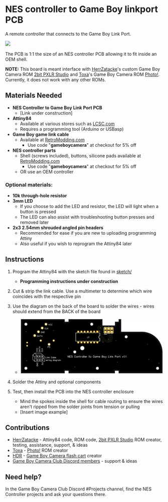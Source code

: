 # NES controller to Game Boy linkport PCB

A remote controller that connects to the Game Boy Link Port. 

![](assets/inuse.GIF)

The PCB is 1:1 the size of an NES controller PCB allowing it to fit inside an OEM shell. 

**NOTE:** This board is meant interface with [HerrZatacke](https://github.com/HerrZatacke)'s custom Game Boy Camera ROM [2bit PXLR Studio](https://github.com/HerrZatacke/2bit-pxlr-studio) and [Toxa](https://github.com/untoxa)'s Game Boy Camera ROM [Photo!](https://github.com/untoxa/gb-photo). Currently, it does not work with any other ROMs.

## Materials Needed
* **NES Controller to Game Boy Link Port PCB**
  - [Link under construction]
* **Attiny84**
  - Available at various stores such as [LCSC.com](https://lcsc.com/product-detail/Microcontroller-Units-MCUs-MPUs-SOCs_Microchip-Tech-ATTINY84A-PU_C145560.html)
  - Requires a programming tool (Arduino or USBasp)
* **Game Boy game link cable**
  - Available at [RetroModding.com](https://www.retromodding.com/collections/game-boy-pocket/products/gameboy-color-pocket-game-link-cable?ref=gameboycamera)
    - Use code "**gameboycamera**" at checkout for 5% off
* **NES controller parts**
  - Shell (screws included), buttons, silicone pads available at [RetroModding.com](https://www.retromodding.com/collections/nes?ref=gameboycamera)
    - Use code "**gameboycamera**" at checkout for 5% off
  - OR use an OEM controller

### Optional materials:
* **10k through-hole resistor**
* **3mm LED**
  - If you choose to add the LED and resistor, the LED will light when a button is pressed
  - The LED can also assist with troubleshooting button presses and removed later
* **2x3 2.54mm shrouded angled pin headers**
  - Recommended for ease if you are new to uploading programming Attiny
  - Also useful if you wish to reprogram the Attiny84 later

## Instructions

1. Program the Attiny84 with the sketch file found in [sketch/](sketch/)
   - **Programming instructions under construction**

2. Cut & strip the link cable. Use a multimeter to determine which wire coincides with the respective pin

3. Use the diagram on the back of the board to solder the wires - wires should extend from the BACK of the board
   - ![](assets/pcbback.png)

4. Solder the Attiny and optional components

5. Test, then install the PCB into the NES controller enclosure
   - Mind the spokes inside the shell for cable routing to ensure the wires aren't ripped from the solder joints from tension or pulling
   - [Insert image example]

## Contributions
* [HerrZatacke](https://github.com/HerrZatacke) - Attiny84 code, ROM code, [2bit PXLR Studio](https://github.com/HerrZatacke/2bit-pxlr-studio) ROM creator, testing, assistance, support, & ideas
* [Toxa](https://github.com/untoxa) - [Photo!](https://github.com/untoxa/gb-photo) ROM creator
* [HDR](https://github.com/HDR) - [Game Boy Camera flash cart](https://github.com/HDR/Gameboy-Camera-Flashcart) creator
* [Game Boy Camera Club Discord members](https://discord.gg/C7WFJHG) - support & ideas

## Need help?
In the Game Boy Camera Club Discord #Projects channel, find the NES Controller projects and ask your questions there.
